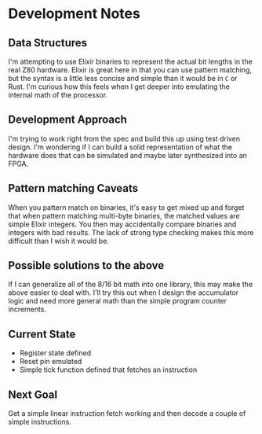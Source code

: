 # Development Notes
## Data Structures
I'm attempting to use Elixir binaries to represent the actual bit lengths in the
real Z80 hardware. Elixir is great here in that you can use pattern matching,
but the syntax is a little less concise and simple than it would be in `C` or
Rust. I'm curious how this feels when I get deeper into emulating the internal
math of the processor.

## Development Approach
I'm trying to work right from the spec and build this up using test driven
design. I'm wondering if I can build a solid representation of what the hardware
does that can be simulated and maybe later synthesized into an FPGA.

## Pattern matching Caveats
When you pattern match on binaries, it's easy to get mixed up and forget that
when pattern matching multi-byte binaries, the matched values are simple Elixir
integers. You then may accidentally compare binaries and integers with bad
results. The lack of strong type checking makes this more difficult than I wish
it would be.

## Possible solutions to the above
If I can generalize all of the 8/16 bit math into one library, this may make the
above easier to deal with. I'll try this out when I design the accumulator logic
and need more general math than the simple program counter increments.

## Current State
* Register state defined
* Reset pin emulated
* Simple tick function defined that fetches an instruction

## Next Goal
Get a simple linear instruction fetch working and then decode a couple of simple
instructions.
